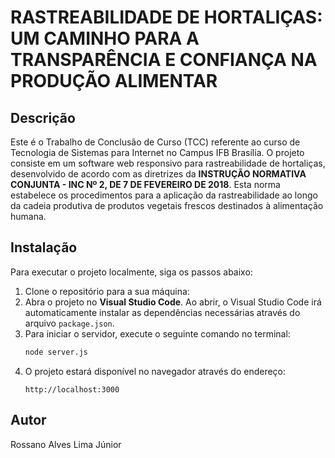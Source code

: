# RASTREABILIDADE DE HORTALIÇAS: UM CAMINHO PARA A TRANSPARÊNCIA E CONFIANÇA NA PRODUÇÃO ALIMENTAR

## Descrição

Este é o Trabalho de Conclusão de Curso (TCC) referente ao curso de Tecnologia de Sistemas para Internet no Campus IFB Brasília. O projeto consiste em um software web responsivo para rastreabilidade de hortaliças, desenvolvido de acordo com as diretrizes da **INSTRUÇÃO NORMATIVA CONJUNTA - INC Nº 2, DE 7 DE FEVEREIRO DE 2018**. Esta norma estabelece os procedimentos para a aplicação da rastreabilidade ao longo da cadeia produtiva de produtos vegetais frescos destinados à alimentação humana.

## Instalação

Para executar o projeto localmente, siga os passos abaixo:

1. Clone o repositório para a sua máquina:
2. Abra o projeto no **Visual Studio Code**. Ao abrir, o Visual Studio Code irá automaticamente instalar as dependências necessárias através do arquivo `package.json`.
3. Para iniciar o servidor, execute o seguinte comando no terminal:
    ```bash
    node server.js
    ```
4. O projeto estará disponível no navegador através do endereço:
    ```
    http://localhost:3000
    ```

## Autor

Rossano Alves Lima Júnior
